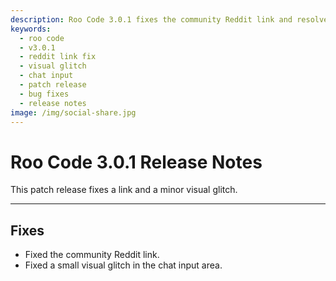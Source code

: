 ```yaml
---
description: Roo Code 3.0.1 fixes the community Reddit link and resolves a minor visual glitch in the chat input area for improved user experience.
keywords:
  - roo code
  - v3.0.1
  - reddit link fix
  - visual glitch
  - chat input
  - patch release
  - bug fixes
  - release notes
image: /img/social-share.jpg
---
```


# Roo Code 3.0.1 Release Notes

This patch release fixes a link and a minor visual glitch.

---

## Fixes

*   Fixed the community Reddit link.
*   Fixed a small visual glitch in the chat input area.